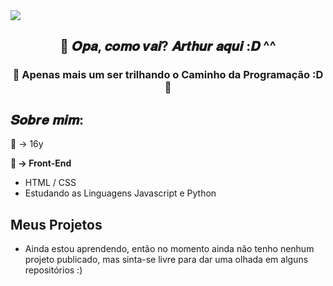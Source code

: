 <img src="https://i.pinimg.com/originals/7a/83/82/7a8382edf9fa4b1dcbb23eaada75bb10.gif" style="text-align: center;">
<h2 align="center"> 👋 𝑶𝒑𝒂, 𝒄𝒐𝒎𝒐 𝒗𝒂𝒊? 𝑨𝒓𝒕𝒉𝒖𝒓 𝒂𝒒𝒖𝒊 :𝑫 ^^ </h2>
<h3 align="center"> 
📿 Apenas mais um ser trilhando o Caminho da Programação :D 📿
 </h3>
<h2> 𝑺𝒐𝒃𝒓𝒆 𝒎𝒊𝒎: </h2> 

<p>
 🎂 → 16y
</p>

<p> 
  <strong> 📌 → Front-End </strong>
</p>
<ul>
  <li> HTML / CSS
  <li> Estudando as Linguagens Javascript e Python
</ul>   

<h2> Meus Projetos </h2>

<ul>
  <li> Ainda estou aprendendo, então no momento ainda não tenho nenhum projeto publicado, mas sinta-se livre para dar uma olhada em alguns repositórios :)
